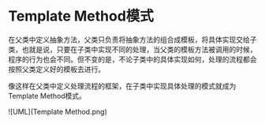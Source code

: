 # Template Method模式

在父类中定义抽象方法，父类只负责将抽象方法的组合成模板，将具体实现交给子类，也就是说，只要在子类中实现不同的处理，当父类的模板方法被调用的时候，程序的行为也会不同。但不变的是，不论子类中的具体实现如何，处理的流程都会按照父类定义好的模板去进行。


像这样在父类中定义处理流程的框架，在子类中实现具体处理的模式就成为Template Method模式。

![UML](Template Method.png)